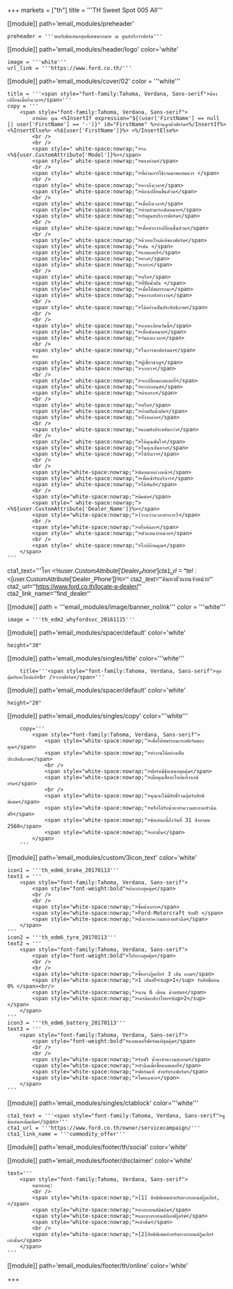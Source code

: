 +++
markets = ["th"]
title = '''TH Sweet Spot 005 All'''

[[module]]
path='email_modules/preheader'

	preheader = '''พบกับข้อเสนอสุดพิเศษมากมาย ณ ศูนย์บริการฟอร์ด'''

[[module]]
path='email_modules/header/logo'
color='white'

	image = '''white'''
	url_link = '''https://www.ford.co.th/'''

[[module]]
path='email_modules/cover/02'
color = '''white'''

	title = '''<span style="font-family:Tahoma, Verdana, Sans-serif">ต้องเปลี่ยนเมื่อถึงเวลา</span>'''
	copy = '''
		<span style="font-family:Tahoma, Verdana, Sans-serif">
			สวัสดีค่ะ คุณ <%InsertIf expression="${(user['FirstName'] == null || user['FirstName'] == '-')}" id="FirstName" %>ท่านลูกค้าฟอร์ด<%/InsertIf%> <%InsertElse%> <%${user['FirstName']}%> <%/InsertElse%>
			<br />
			<br />
			<span style=" white-space:nowrap;">รถ <%${user.CustomAttribute['Model']}%></span>
			<span style=" white-space:nowrap;">ของท่าน</span>
			<br />
			<span style=" white-space:nowrap;">ที่ผ่านการใช้งานมาพอสมควร </span>
			<br />
			<span style=" white-space:nowrap;">อาจถึงเวลา</span>
			<span style=" white-space:nowrap;">ต้องเปลี่ยนชิ้นส่วน</span>
			<br />
			<span style=" white-space:nowrap;">เมื่อถึงเวลา</span>
			<span style=" white-space:nowrap;">ท่านสามารถนัดหมาย</span>
			<span style=" white-space:nowrap;">กับศูนย์บริการฟอร์ด</span>
			<br />
			<span style=" white-space:nowrap;">เพื่อทำการเปลี่ยนชิ้นส่วน</span>
			<br />
			<span style=" white-space:nowrap;">ด้วยอะไหล่แท้ของฟอร์ด</span> 
			<span style=" white-space:nowrap;">เช่น </span>
			<span style=" white-space:nowrap;">แบตเตอรี่</span>
			<span style=" white-space:nowrap;">ยาง</span>
			<span style=" white-space:nowrap;">เบรก</span>
			<br />
			<span style=" white-space:nowrap;">หรือ</span> 
			<span style=" white-space:nowrap;">ที่ปัดน้ำฝน </span>
			<span style=" white-space:nowrap;">เพื่อให้สมรรถนะ</span>
			<span style=" white-space:nowrap;">ของรถยังทำงาน</span>
			<br />
			<span style=" white-space:nowrap;">ได้อย่างเต็มประสิทธิภาพ</span> 
			<br />
			<br /> 
			<span style=" white-space:nowrap;">ลงทะเบียนวันนี้</span>
			<span style=" white-space:nowrap;">เพื่อนัดหมาย</span>
			<span style=" white-space:nowrap;">วันและเวลา</span>
			<br />
			<span style=" white-space:nowrap;">ในการพาฟอร์ดมา</span>
			พบ
			<span style=" white-space:nowrap;">ผู้เชี่ยวชาญ</span>
			<span style=" white-space:nowrap;">จากเรา</span>
			<br />
			<span style=" white-space:nowrap;">จะเปลี่ยนแบตเตอรี่</span>
			<span style=" white-space:nowrap;">ยางรถยนต์</span>
			<span style=" white-space:nowrap;">ผ้าเบรก</span>
			<br />
			<span style=" white-space:nowrap;">หรือ</span>
			<span style=" white-space:nowrap;">ก้านปัดน้ำฝน</span>
			<span style=" white-space:nowrap;">ก็ง่ายดาย</span>
			<br /> 
			<span style=" white-space:nowrap;">แถมยังประหยัดกว่า</span>
			<br />
			<span style=" white-space:nowrap;">ให้คุณมั่นใจ</span>
			<span style=" white-space:nowrap;">ในทุกเส้นทาง</span>
			<span style=" white-space:nowrap;">ไปกับเรา</span>
			<br />
			<br />
			<span style="white-space:nowrap;">นัดหมายล่วงหน้า</span>
			<span style=" white-space:nowrap;">เพื่อเข้ารับบริการ</span>
			<span style=" white-space:nowrap;">ได้ทันที</span>
			<br />
			<span style="white-space:nowrap;">ติดต่อ</span>
			<span style=" white-space:nowrap;"><%${user.CustomAttribute['Dealer_Name']}%></span>
			<span style="white-space:nowrap;">(ระหว่างเวลาทำการ)</span>
			<br />
			<span style="white-space:nowrap;">หรือค้นหา</span>
			<span style=" white-space:nowrap;">ตัวแทนจำหน่าย</span>
			<br />
			<span style=" white-space:nowrap;">ใกล้บ้านคุณ</span>
		</span>
	'''

cta1_text='''<span style="font-family:Tahoma, Verdana, Sans-serif">โทร <%${user.CustomAttribute['Dealer_Phone']}%></span>'''
cta1_url='''tel:<%${user.CustomAttribute['Dealer_Phone']}%>'''
cta2_text='''<span style="font-family:Tahoma, Verdana, Sans-serif">ค้นหาตัวแทนจำหน่าย</span>'''
cta2_url='''https://www.ford.co.th/locate-a-dealer/'''
cta2_link_name='''find_dealer'''

[[module]]
path = '''email_modules/image/banner_nolink'''
color = '''white'''

	image = '''th_edm2_whyfordsvc_20161115'''

[[module]]
path='email_modules/spacer/default'
color='white'

	height="30"

[[module]]
path='email_modules/singles/title'
color='''white'''

		title='''<span style="font-family:Tahoma, Verdana, Sans-serif">สุดคุ้มกับอะไหล่แท้<br />จากฟอร์ด</span>'''

[[module]]
path='email_modules/spacer/default'
color='white'

	height="20"

[[module]]
path='email_modules/singles/copy'
color='''white'''

		copy='''
			<span style="font-family:Tahoma, Verdana, Sans-serif">
				<span style="white-space:nowrap;">เพื่อให้สมรรถนะรถฟอร์ดของคุณ</span> 
				<span style="white-space:nowrap;">ทำงานได้อย่างเต็มประสิทธิภาพ</span>
				<br /> 
				<span style="white-space:nowrap;">ฟอร์ดมีข้อเสนอสุดคุ้ม</span> 
				<span style="white-space:nowrap;">เมื่อคุณซื้ออะไหล่แท้จากฟอร์ด</span>
				<br /> 
				<span style="white-space:nowrap;">คุณจะได้มีสิทธิ์ร่วมลุ้นรับสิทธิพิเศษ</span>
				<span style="white-space:nowrap;">หรือได้รับน้ำยาทำความสะอาดหัวฉีดฟรี</span>
				<span style="white-space:nowrap;">ข้อเสนอนี้ถึงวันที่ 31 สิงหาคม 2560</span> 
				<span style="white-space:nowrap;">เท่านั้น</span>
			</span>
		'''

[[module]]
path='email_modules/custom/3icon_text'
color='white'

	icon1 = '''th_edm6_brake_20170113'''
	text1 = '''
		<span style="font-family:Tahoma, Verdana, Sans-serif">
			<span style="font-weight:bold">ผ้าเบรกสุดคุ้ม</span>
			<br />
			<br />
		    <span style="white-space:nowrap;">ซื้อผ้าเบรก</span>
		    <span style="white-space:nowrap;">Ford-Motorcraft รับฟรี </span>
		    <span style="white-space:nowrap;">น้ำยาทำความสะอาดหัวฉีด</span>
		</span>
	'''
	icon2 = '''th_edm6_tyre_20170113'''
	text2 = '''
		<span style="font-family:Tahoma, Verdana, Sans-serif">
			<span style="font-weight:bold">โปรยางสุดคุ้ม</span>
			<br />
			<br />
    		<span style="white-space:nowrap;">ซื้อยางกู๊ดเยียร์ 3 เส้น แถม</span> 
    		<span style="white-space:nowrap;">1 เส้นฟรี<sup>1</sup>	รับสิทธิ์ผ่อน 0% </span><br/>
    		<span style="white-space:nowrap;">นาน 6 เดือน ด้วยบัตร</span>
    		<span style="white-space:nowrap;">เครดิตกสิกรไทย<sup>2</sup></span>
    	</span>
    '''
    icon3 = '''th_edm6_battery_20170113'''
	text3 = '''
		<span style="font-family:Tahoma, Verdana, Sans-serif">
			<span style="font-weight:bold">แบตเตอรี่ฟอร์ดแท้สุดคุ้ม</span>
			<br />
			<br />
		    <span style="white-space:nowrap;">รับฟรี น้ำยาทำความสะอาด</span> 
		    <span style="white-space:nowrap;">หัวฉีดเมื่อซื้อแบตเตอรี่</span>
		    <span style="white-space:nowrap;">ฟอร์ดแท้ สำหรับรถฟอร์ด</span>
		    <span style="white-space:nowrap;">โดยเฉพาะ</span>
		</span>
	'''


[[module]]
path='email_modules/singles/ctablock'
color='''white'''

	cta1_text = '''<span style="font-family:Tahoma, Verdana, Sans-serif">ดูข้อเสนอเพิ่มเติม</span>'''
	cta1_url = '''https://www.ford.co.th/owner/servicecampaign/'''
	cta1_link_name = '''commodity_offer'''


[[module]]
path='email_modules/footer/th/social'
color='white'


[[module]]
path='email_modules/footer/disclaimer'
color='white'

	text='''
		<span style="font-family:Tahoma, Verdana, Sans-serif">
			หมายเหตุ:
			<br />
			<span style="white-space:nowrap;">[1] สิทธิพิเศษสำหรับยางรถยนต์กู๊ดเยียร์,</span> 
			<span style="white-space:nowrap;">ยางรถยนต์มิชลิน</span> 
			<span style="white-space:nowrap;">และยางรถยนต์บีเอฟกู๊ดริช</span> 
			<span style="white-space:nowrap;">เท่านั้น</span>
			<br />
			<span style="white-space:nowrap;">[2]สิทธิพิเศษสำหรับยางรถยนต์กู๊ดเยียร์เท่านั้น</span>
		</span>
	'''


[[module]]
path='email_modules/footer/th/online'
color='white'

+++